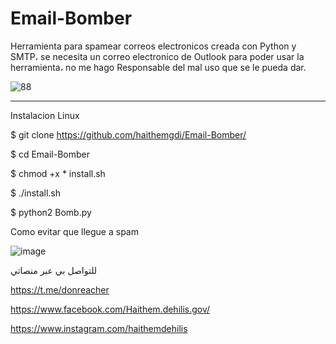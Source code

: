 # Email-Bomber
Herramienta para spamear correos electronicos creada con Python y SMTP، se necesita un correo electronico de Outlook para poder usar la herramienta، no me hago Responsable del mal uso que se le pueda dar.





![88](https://media.geeksforgeeks.org/wp-content/uploads/20210610103855/11.PNG)





________________________________________________________________________________________________________________________________________________________________________________________



Instalacion
Linux

$ git clone https://github.com/haithemgdi/Email-Bomber/

$ cd Email-Bomber

$ chmod +x * install.sh

$ ./install.sh

$ python2 Bomb.py




Como evitar que llegue a spam










![image](https://user-images.githubusercontent.com/107787017/222792474-ca63b175-9ef9-41c2-9d4a-d7de6687c1e1.png)












للتواصل بي عبر منصاتي 




https://t.me/donreacher




https://www.facebook.com/Haithem.dehilis.gov/




https://www.instagram.com/haithemdehilis


